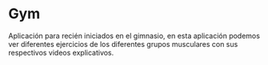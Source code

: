 # Gym
Aplicación para recién iniciados en el gimnasio, en esta aplicación podemos ver diferentes ejercicios de los diferentes grupos musculares con sus respectivos videos explicativos.
